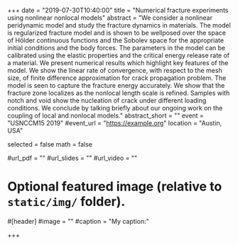+++
date = "2019-07-30T10:40:00"
title = "Numerical fracture experiments using nonlinear nonlocal models"
abstract = "We consider a nonlinear peridynamic model and study the fracture dynamics in materials. The model is regularized fracture model and is shown to be wellposed over the space of Hölder continuous functions and the Sobolev space for the appropriate initial conditions and the body forces. The parameters in the model can be calibrated using the elastic properties and the critical energy release rate of a material. We present numerical results which highlight key features of the model. We show the linear rate of convergence, with respect to the mesh size, of finite difference approximation for crack propagation problem. The model is seen to capture the fracture energy accurately. We show that the fracture zone localizes as the nonlocal length scale is refined. Samples with notch and void show the nucleation of crack under different loading conditions. We conclude by talking briefly about our ongoing work on the coupling of local and nonlocal models."
abstract_short = ""
event = "USNCCM15 2019"
#event_url = "https://example.org"
location = "Austin, USA"

selected = false
math = false

#url_pdf = ""
#url_slides = ""
#url_video = ""

# Optional featured image (relative to `static/img/` folder).
#[header]
#image = ""
#caption = "My caption:"

+++
